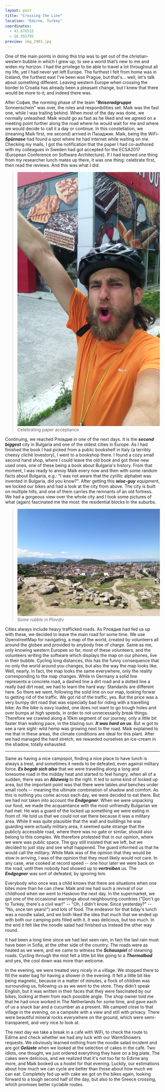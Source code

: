 ```yaml
---
layout: post
title: "Crossing the Line"
location: "Edirne, Turkey"
coordinates:
  - 41.676515
  - 26.555795
preview: img_2903.jpg
---
```

One of the main points in doing this trip was to get out of the christian-western bubble in which I grew up, to see a world that’s new to me and widen my horizon. I had the privilege to be able to travel a lot throughout all my life, yet I had never yet left Europe. The furthest I felt from home was in Iceland, the furthest east I've been was Prague, but that's... well, let's talk about something different.
Leaving western Europe when crossing the border to Croatia has already been a pleasant change, but I knew that there would be more to it; and indeed there was.

After София, the norming phase of the team "***Reiseradgruppe*** Sonnenschein" was over, the roles and responibilities set: Maik was the fast one, while I was trailing behind. When most of the day was done, we normally unleashed: Maik would go as fast as he liked and we agreed on a meeting point further along the road where he would wait for me and where we would decide to call it a day or continue. In this constellation, we (meaning Maik first, me second) arrived in Пазаджик. Maik, being the WiFi-***Spürnase*** had found a spot where he had internet while waiting on me. Checking my mails, I got the notification that the paper I had co-authored with my colleagues in Sweden had got accepted for the ECSA2017 (European Conference on Software Architecture). If I had learned one thing from my researcher lunch mates up there, it was one thing: celebrate first, then read the reviews. And this was what I did.

> ![Celebrating paper acceptance](/images/img_20170609_172023.jpg)
> Celebrating paper acceptance

Continuing, we reached Рловдив in one of the next days. It is the ***second biggest*** city in Bulgaria and one of the oldest cities in Europe. As I had finished the book I had picked from a public bookshelf in Italy (a terribly cheesy cliché lovestory), I went to a bookshop there. I found a cozy small second hand shop, where I could leave the old book and got three new used ones, one of these being a book about Bulgaria's history. From that moment, I was ready to annoy Maik every now and then with some random facts about Bulgaria, e.g.: "I was not aware that the cyrillic alphabet was invented in Bulgaria, did you know?". After getting this ***wise-guy*** equipment, we locked our bikes and had a look at the city from above. The city is built on multiple hills, and one of them carries the remnants of an old fortress. We had a gorgeous view over the whole city and I took some pictures of what (again) fascinated me the most: the residential blocks in the suburbs.

> ![Some rubble in Plovdiv](/images/img_2779.jpg)
> *Some rubble in Plovdiv*

Cities always include heavy trafficked roads. As Рловдив had fed us up with these, we decided to leave the main road for some time. We use OpenstreetMap for navigating, a map of the world, created by volunteers all around the globee and provided to anybody free of charge. Same as me, only knowing western Europee so far, most of these volunteers, and the volunteers writing the software which displays the map on our phones, live in their bubble. Cycling long distances, this has the funny consequence that no only the world around you changes, but also the way the map looks like. Well, nearly. In fact, the map looks the same everywhere, only the reality corresponding to the map changes. While in Germany a solid line represents a concrete road, a dashed line a dirt road and a dotted line a really bad dirt road, we had to learn the hard way: Standards are different here. So there we went, following the solid line on our map, looking forwar to getting rid of the traffic. We got rid of the traffic, yes. But the price was a very bumpy dirt road that was especially bad for riding with a travelling bike: As the bike is eavy loaded, one does not want to go trough holes and over bumps at high speeds, in order to not unnecessarily break things. Therefore we crawled along a 10km segment of our journey, only a little bit faster than walking pace, in the blazing sun. ***It was hard on us***. But w got to see a rare sight: wild hemp was growing next to the road. Maik explained to me that in these areas, the climate conditions are ideal for this plant. After we had managed the hard stretch, we rewarded ourselves an ice-cream in the shadow, totally exhausted.

* * *

Same as having a nice campspot, finding a nice place to have lunch is always a treat, and sometimes it needs to be defeated, even against military force. ***Es begab sich also*** that we were travelling along a long and lonesome road in the midday heat and started to feel hungry, when all of a sudden, there was an ***Abzweig*** to the right. It led to some kind of locked up area, but the important point was that there were tables *and* benches under small roofs -- meaning the ultimate combination of shadow and comfort. As this is nothing you come across each day, we were decided to eat there. But we had not taken into account the ***Endgegner***. When we were unpacking our food, we made the acquaintance with the most unfriendly Bulgarian we had met: He was a guard of the locked up something we were eating in front of. He told us that we could not eat there because it was a military area. While it was quite plausible that the wall and buildings he was guarding were actually military area, it seemed quite strange that the publicly accessible road, where there was no gate or similar, should also belong to this complex. We therefore protested that in our opinion, where we were was public space. The guy still insisted that we left, but we decided to just stay and see what happened. The guard informed us that he would call the military. While Maik was of the opinion that they would be slow in arriving, I was of the opinion that they most likely would not care. In any case, wse cooked at record speed -- one hour later we were back on the road, until then nobody had showed up to ***vertreiben*** us. The ***Endgegner*** was sort of defeated, by ignoring him.

Everybody who once was a child knows that there are situations when one bites more than he can chew. Maik and me had such a revival of our childhood when we went to Haskovo the next day. In the supermarket, we got one of the occasional warnings about neighbouring countries ("Don't go to Turkey, there's a civil war!" -- "Oh, I didn't know. Since yesterday?" -- "No, snce ten years!") and lots of food. The endeavor for that bday's lunch was a noodle salad, and we both liked the idea that much that we ended up with both our camping pots filled with it. It was delicious, but too much. In the end it felt like the noodle salad had finished us instead the other way round.

It had been a long time since we had last seen rain, in fact the last rain must have been in Sofia, at the other side of the country. The roads were as heated as we were, and we came to witness the ***Schauspiel*** of steaming roads. Cycling through the mist felt a little bit like going to a ***Thermalbad*** and yes, the cool down was more than welcome.

In the evening, we were treated very nicely in a village. We stopped there to fill the water bag for having a shower in the evening. It felt a little bit like being magnetic, because in a matter of minutes, a flock of children was surrounding us, following us as we went to the store. They didn't speak English, but it was written in their faces that they were fascinated by our bikes, looking at them from each possible angle. The shop owner told me that he had once worked in The Netherlands for some time, and gave each of us a snack bar and a cucumber as a present. We camped close to that village in the evening, on a campsite with a view and still with privacy. There were beautiful mineral rocks everywhere on the ground, which were semi-transparent, and very nice to look at.

The next day we take a break in a cafe with WiFi, to check the route to Edirne and check whether we had any luck with our WarmShowers requests. We obviously learned nothing from the noodle salad incident and are got ***Gelüste*** when we looked at the selection of cakes in the café. Two idiots, one thought, we just ordered everything they have on a big plate. The cakes were delicious, and we realized that it's not too far to Edirne any more, and Maik booked us a hostel for that evening. Luckily, our estimations about how much we can cycle are better than those about how much we can eat. Completely fed up with cake we got on the bikes again, looking forward to a tough second half of the day, but also to the Greece crossing, which promises better cyclable routes.


